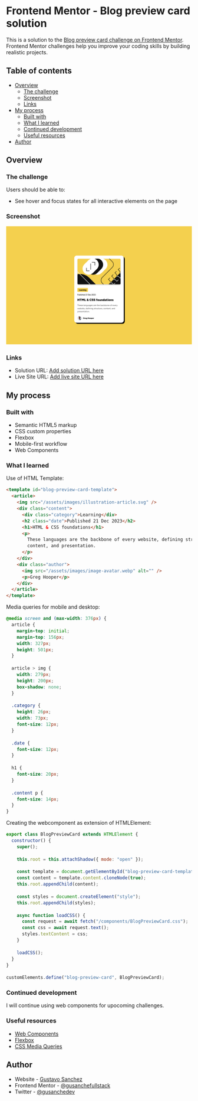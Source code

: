 # Frontend Mentor - Blog preview card solution

This is a solution to the [Blog preview card challenge on Frontend Mentor](https://www.frontendmentor.io/challenges/blog-preview-card-ckPaj01IcS). Frontend Mentor challenges help you improve your coding skills by building realistic projects.

## Table of contents

- [Overview](#overview)
  - [The challenge](#the-challenge)
  - [Screenshot](#screenshot)
  - [Links](#links)
- [My process](#my-process)
  - [Built with](#built-with)
  - [What I learned](#what-i-learned)
  - [Continued development](#continued-development)
  - [Useful resources](#useful-resources)
- [Author](#author)

## Overview

### The challenge

Users should be able to:

- See hover and focus states for all interactive elements on the page

### Screenshot

![](/MyScreenshots/Desktop-blog-preview-card.png)

### Links

- Solution URL: [Add solution URL here](https://your-solution-url.com)
- Live Site URL: [Add live site URL here](https://your-live-site-url.com)

## My process

### Built with

- Semantic HTML5 markup
- CSS custom properties
- Flexbox
- Mobile-first workflow
- Web Components

### What I learned

Use of HTML Template:

```html
<template id="blog-preview-card-template">
  <article>
    <img src="/assets/images/illustration-article.svg" />
    <div class="content">
      <div class="category">Learning</div>
      <h2 class="date">Published 21 Dec 2023</h2>
      <h1>HTML & CSS foundations</h1>
      <p>
        These languages are the backbone of every website, defining structure,
        content, and presentation.
      </p>
    </div>
    <div class="author">
      <img src="/assets/images/image-avatar.webp" alt="" />
      <p>Greg Hooper</p>
    </div>
  </article>
</template>
```

Media queries for mobile and desktop:

```css
@media screen and (max-width: 376px) {
  article {
    margin-top: initial;
    margin-top: 156px;
    width: 327px;
    height: 501px;
  }

  article > img {
    width: 279px;
    height: 200px;
    box-shadow: none;
  }

  .category {
    height: 26px;
    width: 73px;
    font-size: 12px;
  }

  .date {
    font-size: 12px;
  }

  h1 {
    font-size: 20px;
  }

  .content p {
    font-size: 14px;
  }
}
```

Creating the webcomponent as extension of HTMLElement:

```js
export class BlogPreviewCard extends HTMLElement {
  constructor() {
    super();

    this.root = this.attachShadow({ mode: "open" });

    const template = document.getElementById("blog-preview-card-template");
    const content = template.content.cloneNode(true);
    this.root.appendChild(content);

    const styles = document.createElement("style");
    this.root.appendChild(styles);

    async function loadCSS() {
      const request = await fetch("/components/BlogPreviewCard.css");
      const css = await request.text();
      styles.textContent = css;
    }

    loadCSS();
  }
}

customElements.define("blog-preview-card", BlogPreviewCard);
```

### Continued development

I will continue using web components for upocoming challenges.

### Useful resources

- [Web Components](https://developer.mozilla.org/en-US/docs/Web/API/Web_components)
- [Flexbox](https://css-tricks.com/snippets/css/a-guide-to-flexbox/)
- [CSS Media Queries](https://css-tricks.com/a-complete-guide-to-css-media-queries/)

## Author

- Website - [Gustavo Sanchez](https://gusanchefullstack.dev/)
- Frontend Mentor - [@gusanchefullstack](https://www.frontendmentor.io/profile/gusanchefullstack)
- Twitter - [@gusanchedev](https://twitter.com/gusanchedev)
